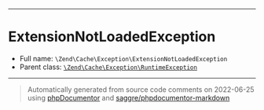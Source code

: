 ***

# ExtensionNotLoadedException





* Full name: `\Zend\Cache\Exception\ExtensionNotLoadedException`
* Parent class: [`\Zend\Cache\Exception\RuntimeException`](./RuntimeException.md)






***
> Automatically generated from source code comments on 2022-06-25 using [phpDocumentor](http://www.phpdoc.org/) and [saggre/phpdocumentor-markdown](https://github.com/Saggre/phpDocumentor-markdown)
